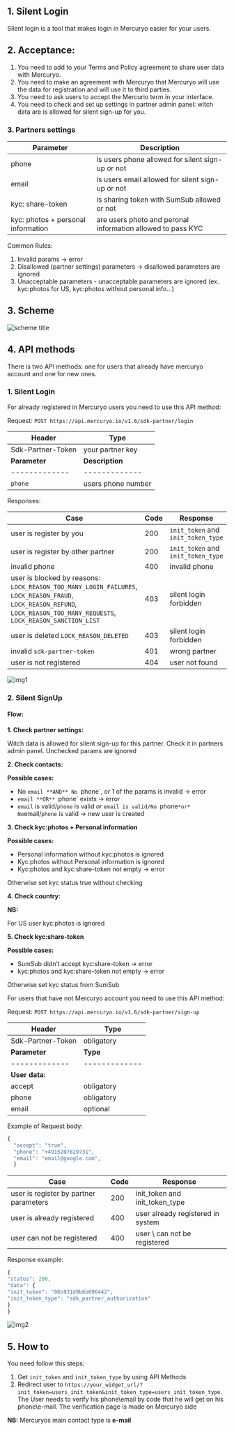 ## 1. Silent Login

Silent login is a tool that makes login in Mercuryo easier for your users. 

## 2. Acceptance: 

1. You need to add to your Terms and Policy agreement to share user data with Mercuryo.
2. You need to make an agreement with Mercuryo that Mercuryo will use the data for registration and will use it to third parties.
3. You need to ask users to accept  the Mercurio term  in your interface.
4. You need to check and set up settings in partner admin panel: witch data are is allowed for silent sign-up for you. 

### 3. Partners settings

| Parameter  | Description  |  
| ------------- | -------------  |
| phone  | is users phone allowed for silent sign-up or not |
| email | is users email allowed for silent sign-up or not |
| kyc: share-token | is sharing token with SumSub allowed or not |
| kyc: photos + personal information | are users photo and peronal information allowed to pass KYC |

Common Rules: 
1. Invalid params -> error
2. Disallowed (partner settings) parameters -> disallowed parameters are ignored
3. Unacceptable parameters - unacceptable parameters are ignored  (ex. kyc:photos for US, kyc:photos without personal info…) 


## 3. Scheme

![scheme title](https://github.com/mercuryoio/api-migration-docs/blob/master/scheme.png)

## 4. API methods
There is two API methods: one for users that already have mercuryo account and one for new ones.

### 1. **Silent Login**

For already registered in Mercuryo users you need to use this API method:

Request: `POST https://api.mercuryo.io/v1.6/sdk-partner/login`


| Header  | Type  |  
| ------------- | -------------  |
| Sdk-Partner-Token | your partner key |
| **Parameter**  | **Description**  | 
| ------------- | -------------  |
| `phone` | users phone number |

Responses:

| Case  | Code  |  Response  |
| ------------- | -------------  |-------------  |
| user is register by you | 200 | `init_token` and `init_token_type` |
| user is register by other partner | 200 | `init_token` and `init_token_type` |
| invalid phone | 400 |  invalid phone |
| user is blocked by reasons: `LOCK_REASON_TOO_MANY_LOGIN_FAILURES`, `LOCK_REASON_FRAUD`, `LOCK_REASON_REFUND`, `LOCK_REASON_TOO_MANY_REQUESTS`, `LOCK_REASON_SANCTION_LIST`   | 403 | silent login forbidden |
| user is deleted `LOCK_REASON_DELETED` | 403 | silent login forbidden |
| invalid `sdk-partner-token` | 401 | wrong partner |
| user is not registered | 404 | user not found |

![img1](https://github.com/mercuryoio/api-migration-docs/blob/master/img/Silent%20Login.png)


### 2. **Silent SignUp**

#### **Flow:**

**1. Check partner settings:** 

Witch data  is allowed for silent sign-up for this partner. Check it in partners admin panel. Unchecked params are ignored

**2. Check contacts:**

**Possible cases:**

* No `email **AND** No `phone`, or 1 of the params is invalid -> error
* `email **OR** `phone` exists -> error
* `email` is valid/`phone` is valid  *or* `email is valid/No `phone` *or* No `email/`phone` is valid -> new user is created

**3. Check kyc:photos + Personal information**

**Possible cases:**

* Personal information without kyc:photos is ignored
* Kyc:photos without Personal information is ignored
* Kyc:photos and kyc:share-token not empty -> error

Otherwise set kyc status true without checking

**4. Check country:**

**NB:**

For US user kyc:photos is ignored

**5. Check kyc:share-token** 

**Possible cases:**
* SumSub didn’t accept kyc:share-token -> error
* kyc:photos and kyc:share-token not empty -> error

Otherwise set kyc status from SumSub

For users that have not Mercuryo account you need to use this API method:

Request: `POST https://api.mercuryo.io/v1.6/sdk-partner/sign-up`


| Header  | Type  |  
| ------------- | -------------  |
| Sdk-Partner-Token | obligatory |
| **Parameter**  | **Type**  | 
| ------------- | ------------- |
| **User data:**   |
| accept | obligatory | 
| phone | obligatory |  
| email | optional |

Example of Request body:

```js
{
  "accept": "true",
  "phone": "+4915207829731",
  "email": "email@google.com",
  }
 ```

| Case  | Code  |  Response  |
| ------------- | -------------  |-------------  |
| user is register by partner parameters | 200 | init_token and init_token_type |
| user is already registered | 400 | user already registered in system |
| user can not be registered  | 400 |  user \ can not be registered  |

Response example:

```js
{
"status": 200,
"data": {
"init_token": "06b931d9b6b696442",
"init_token_type": "sdk_partner_authorization"
}
}
```
![img2](https://github.com/mercuryoio/api-migration-docs/blob/master/img/Silent%20Sign%20up.png)

## 5. How to

You need follow this steps:
1. Get `init_token` and `init_token_type` by using API Methods
2. Redirect user to `https://your_widget_url/?init_token=users_init_token&init_token_type=users_init_token_type`. The User needs to verify his phone\email by code that he will get on his phone\e-mail. The verification page is made on Mercuryo side

**NB:**
Mercuryos main contact type is **e-mail**
